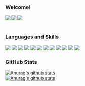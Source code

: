 ### Welcome!

<a href="http://valkyrja3607.github.io">
<img align="left" src="https://img.shields.io/website?down_color=yellow&down_message=down&style=for-the-badge&up_color=green&up_message=up&url=http%3A%2F%2Fvalkyrja3607.github.io" />
</a>
<a href="https://twitter.com/Valkyrja3607">
<img align="left" src="https://img.shields.io/twitter/follow/Valkyrja3607?logo=Twitter&style=for-the-badge" />
</a>
<a href="https://kenkoooo.com/atcoder#/user/Valkyrja">
<img align="left" src="https://img.shields.io/website?down_color=yellow&down_message=solve&label=AtCoder&style=for-the-badge&up_color=green&up_message=solve&url=https://kenkoooo.com/atcoder#/user/Valkyrja" />
</a>
<br />
<br />

### Languages and Skills
<p>
<img src="https://img.shields.io/badge/-Python-3776AB?style=flat-square&logo=Python&logoColor=white"/>
<img src="https://img.shields.io/badge/-C-00599C?style=flat-square&logo=c%2B%2B&logoColor=white"/>
<img src="https://img.shields.io/badge/-C++-00599C?style=flat-square&logo=c%2B%2B&logoColor=white"/>
<img src="https://img.shields.io/badge/-HTML5-E34F26?style=flat-square&logo=HTML5&logoColor=white"/>
<img src="https://img.shields.io/badge/-CSS3-1572B6?style=flat-square&logo=CSS3&logoColor=white"/>
<img src="https://img.shields.io/badge/-PyTorch-EE4C2C?style=flat-square&logo=PyTorch&logoColor=white"/>
<img src="https://img.shields.io/badge/-pandas-150458?style=flat-square&logo=pandas&logoColor=white"/>
<img src="https://img.shields.io/badge/-Github-181717?style=flat-square&logo=GitHub&logoColor=white"/>
<img src="https://img.shields.io/badge/-Git-F44D27?style=flat-square&logo=Git&logoColor=white"/>
<img src="https://img.shields.io/badge/-Ubuntu-6F52B5.svg?logo=ubuntu&style=flat">
<img src="https://img.shields.io/badge/-Visual%20Studio%20Code-007ACC.svg?logo=visual-studio-code&style=flat">
<img src="https://img.shields.io/badge/-AtCoder-000000?style=flat-square&logo=AtCoder&logoColor=white""/>

</p>



### GitHub Stats
[![Anurag's github stats](https://github-readme-stats.vercel.app/api?username=Valkyrja3607&theme=highcontrast&include_all_commits=true&show_icons=true&hide=prs,contribs)](https://github.com/anuraghazra/github-readme-stats)
<br />
[![Anurag's github stats](https://github-readme-stats.vercel.app/api/top-langs/?username=Valkyrja3607&theme=highcontrast&hide=jupyter%20notebook&langs_count=5)](https://github.com/anuraghazra/github-readme-stats)

